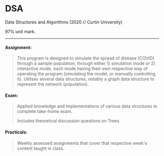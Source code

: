 # DSA
Data Structures and Algorithms (2020 // Curtin University)

97% unit mark.

---

#### Assignment: 
> This program is designed to simulate the spread of disease (COVID) through a sample population, through either 1) simulation mode or 2) interactive mode,
> each mode having their own respective way of operating the program (simulating the model, or manually controlling it). 
> Utilises several data structures, notably a graph data structure to represent the network (population).


#### Exam:
> Applied knowledge and implementations of various data structures to complete take-home exam.
> 
> Includes theoretical discussion questions on Trees.


#### Practicals:
> Weekly assessed assignments that cover that respective week's content taught in class.
